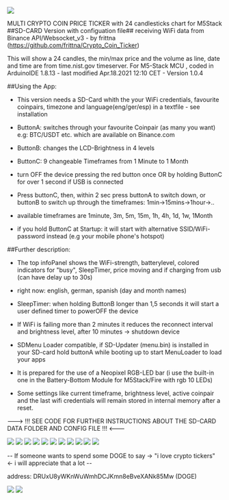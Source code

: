 ![](preview/IMG_M.jpg)
 
MULTI CRYPTO COIN PRICE TICKER with 24 candlesticks chart for M5Stack
##SD-CARD Version with configuation file##
receiving WiFi data from Binance API/Websocket_v3 - by frittna (https://github.com/frittna/Crypto_Coin_Ticker)


This will show a 24 candles, the min/max price and the volume as line, date and time are from time.nist.gov timeserver.
For M5-Stack MCU , coded in ArduinoIDE 1.8.13 - last modified Apr.18.2021 12:10 CET - Version 1.0.4



##Using the App:

- This version needs a SD-Card whith the your WiFi credentials, favourite coinpairs, timezone and language(eng/ger/esp) in a textfile - see installation

- ButtonA: switches through your favourite Coinpair (as many you want) e.g: BTC/USDT etc. which are available on Binance.com

- ButtonB: changes the LCD-Brightness in 4 levels

- ButtonC: 9 changeable Timeframes from 1 Minute to 1 Month

- turn OFF the device pressing the red button once OR by holding ButtonC for over 1 second if USB is connected

- Press buttonC, then, within 2 sec press buttonA to switch down, or buttonB to switch up through the timeframes: 1min->15mins->1hour->..

- available timeframes are 1minute, 3m, 5m, 15m, 1h, 4h, 1d, 1w, 1Month

- if you hold ButtonC at Startup: it will start with alternative SSID/WiFi-password instead (e.g your mobile phone's hotspot)





##Further description:

- The top infoPanel shows the WiFi-strength, batterylevel, colored indicators for "busy", SleepTimer, price moving and if charging from usb (can have delay up to 30s)

- right now: english, german, spanish (day and month names)

- SleepTimer: when holding ButtonB longer than 1,5 seconds it will start a user defined timer to powerOFF the device

- If WiFi is failing more than 2 minutes it reduces the reconnect interval and brightness level, after 10 minutes -> shutdown device

- SDMenu Loader compatible, if SD-Updater (menu.bin) is installed in your SD-card hold buttonA while booting up to start MenuLoader to load your apps

- It is prepared for the use of a Neopixel RGB-LED bar (i use the built-in one in the Battery-Bottom Module for M5Stack/Fire with rgb 10 LEDs)

- Some settings like current timeframe, brightness level, active coinpair and the last wifi credentials will remain stored in internal memory after a reset.


--->   !!! SEE CODE FOR FURTHER INSTRUCTIONS ABOUT THE SD-CARD DATA FOLDER AND CONFIG FILE !!!   <---


![](preview/IMG_1.jpg)
![](preview/IMG_0new.jpg)
![](preview/IMG_0.jpg)
![](preview/IMG_2.jpg)
![](preview/IMG_3.jpg)
![](preview/IMG_4.jpg)
![](preview/IMG_5.jpg)
![](preview/IMG_6.jpg)
![](preview/IMG_7.jpg)
![](preview/IMG_81.jpg)
![](preview/IMG_8.jpg)










-- If someone wants to spend some DOGE to say -> "i love crypto tickers" <- i will appreciate that a lot -- 

address: DRUxU8yWKnWuWmhDCJKmn8eBveXANk85Mw (DOGE)

![](preview/IMG_qrd.jpg)                     ![](preview/doge.png)
